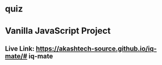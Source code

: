 # quiz
# Vanilla JavaScript Project
## Live Link: https://akashtech-source.github.io/iq-mate/# iq-mate
